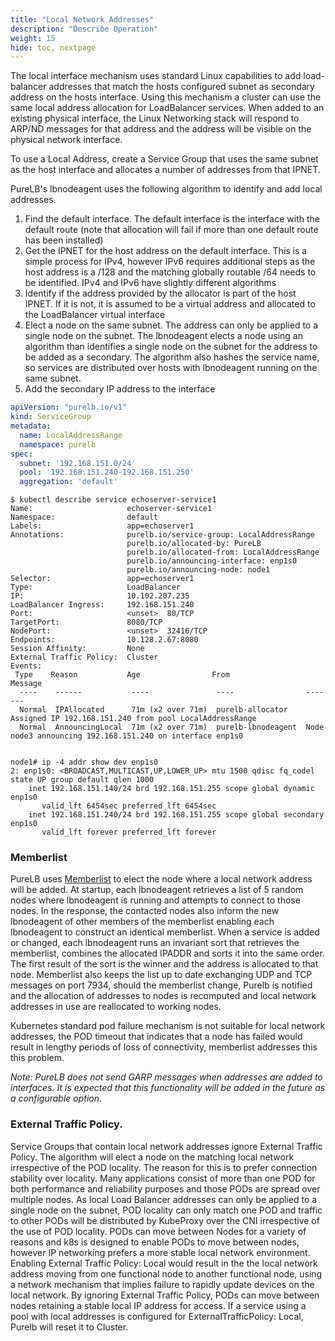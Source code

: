```yaml
---
title: "Local Network Addresses"
description: "Describe Operation"
weight: 15
hide: toc, nextpage
---
```

The local interface mechanism uses standard Linux capabilities to add load-balancer addresses that match the hosts configured subnet as secondary address on the hosts interface.  Using this mechanism a cluster can use the same local address allocation for LoadBalancer services.  When added to an existing physical interface, the Linux Networking stack will respond to ARP/ND messages for that address and the address will be visible on the physical network interface.  

To use a Local Address, create a Service Group that uses the same subnet as the host interface and allocates a number of addresses from that IPNET.

PureLB's lbnodeagent uses the following algorithm to identify and add local addresses.

1.  Find the default interface.  The default interface is the interface with the default route  (note that allocation will fail if more than one default route has been installed)
2.  Get the IPNET for the host address on the default interface.  This is a simple process for IPv4, however IPv6 requires additional steps as the host address is a /128 and the matching globally routable /64 needs to be identified.  IPv4 and IPv6 have slightly different algorithms
3.  Identify if the address provided by the allocator is part of the host IPNET.  If it is not, it is assumed to be a virtual address and allocated to the LoadBalancer virtual interface
4.  Elect a node on the same subnet.  The address can only be applied to a single node on the subnet.  The lbnodeagent elects a node using an algorithm than identifies a single node on the subnet for the address to be added as a secondary.  The algorithm also hashes the service name, so services are distributed over hosts with lbnodeagent running on the same subnet. 
5.  Add the secondary IP address to the interface

```yaml
apiVersion: "purelb.io/v1"
kind: ServiceGroup
metadata:
  name: LocalAddressRange
  namespace: purelb 
spec:
  subnet: '192.168.151.0/24'
  pool: '192.168.151.240-192.168.151.250'
  aggregation: 'default'
```
```plaintext
$ kubectl describe service echoserver-service1
Name:                     echoserver-service1
Namespace:                default
Labels:                   app=echoserver1
Annotations:              purelb.io/service-group: LocalAddressRange
                          purelb.io/allocated-by: PureLB
                          purelb.io/allocated-from: LocalAddressRange
                          purelb.io/announcing-interface: enp1s0
                          purelb.io/announcing-node: node1
Selector:                 app=echoserver1
Type:                     LoadBalancer
IP:                       10.102.207.235
LoadBalancer Ingress:     192.168.151.240
Port:                     <unset>  80/TCP
TargetPort:               8080/TCP
NodePort:                 <unset>  32416/TCP
Endpoints:                10.128.2.67:8080
Session Affinity:         None
External Traffic Policy:  Cluster
Events:
 Type    Reason           Age                From                Message
  ----    ------           ----               ----                -------
  Normal  IPAllocated      71m (x2 over 71m)  purelb-allocator    Assigned IP 192.168.151.240 from pool LocalAddressRange
  Normal  AnnouncingLocal  71m (x2 over 71m)  purelb-lbnodeagent  Node node3 announcing 192.168.151.240 on interface enp1s0


node1# ip -4 addr show dev enp1s0
2: enp1s0: <BROADCAST,MULTICAST,UP,LOWER_UP> mtu 1500 qdisc fq_codel state UP group default qlen 1000
    inet 192.168.151.140/24 brd 192.168.151.255 scope global dynamic enp1s0
       valid_lft 6454sec preferred_lft 6454sec
    inet 192.168.151.240/24 brd 192.168.151.255 scope global secondary enp1s0
       valid_lft forever preferred_lft forever
```

### Memberlist
PureLB uses [Memberlist](https://github.com/hashicorp/memberlist) to elect the node where a local network address will be added.  At startup, each lbnodeagent retrieves a list of 5 random nodes where lbnodeagent is running and attempts to connect to those nodes.  In the response, the contacted nodes also inform the new lbnodeagent of other members of the memberlist enabling each lbnodeagent to construct an identical memberlist.  When a service is added or changed, each lbnodeagent runs an invariant sort that retrieves the memberlist, combines the allocated IPADDR  and sorts it into the same order.  The first result of the sort is the winner and the address is allocated to that node.  Memberlist also keeps the list up to date exchanging UDP and TCP messages on port 7934, should the memberlist change, Purelb is notified and the allocation of addresses to nodes is recomputed and local network addresses in use are reallocated to working nodes.

Kubernetes standard pod failure mechanism is not suitable for local network addresses, the POD timeout that indicates that a node has failed would result in lengthy periods of loss of connectivity, memberlist addresses this this problem.


_Note: PureLB does not send GARP messages when addresses are added to interfaces.  It is expected that this functionality will be added in the future as a configurable option._ 

### External Traffic Policy.  
Service Groups that contain local network addresses ignore External Traffic Policy.  The algorithm will elect a node on the matching local network irrespective of the POD locality.  The reason for this is to prefer connection stability over locality.  Many applications consist of more than one POD for both performance and reliability purposes and those PODs are spread over multiple nodes.  As local Load Balancer addresses can only be applied to a single node on the subnet, POD locality can only match one POD and traffic to other PODs will be distributed by KubeProxy over the CNI irrespective of the use of POD locality.  PODs can move between Nodes for a variety of reasons and k8s is designed to enable PODs to move between nodes, however IP networking prefers a more stable local network environment.  Enabling External Traffic Policy: Local would result in the the local network address moving from one functional node to another functional node, using a network mechanism that implies failure to rapidly update devices on the local network.  By ignoring External Traffic Policy, PODs can move between nodes retaining a stable local IP address for access.  If a service using a pool with local addresses is configured for ExternalTrafficPolicy: Local, Purelb will reset it to Cluster.

